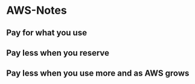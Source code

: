 # AWS-Notes

## Pay for what you use
## Pay less when you reserve
## Pay less when you use more and as AWS grows
